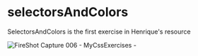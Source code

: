 # selectorsAndColors
SelectorsAndColors is the first exercise in Henrique's resource

![FireShot Capture 006 - MyCssExercises - ](https://github.com/Lumar-ux/Becode/assets/82873564/9975b81f-f9c1-4133-bd93-e30084d5bcc3)
